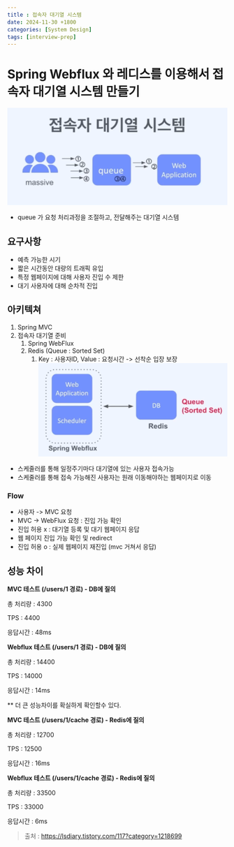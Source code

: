 ```yaml
---
title : 접속자 대기열 시스템
date: 2024-11-30 +1800
categories: [System Design]
tags: [interview-prep]
---
```

# Spring Webflux 와 레디스를 이용해서 접속자 대기열 시스템 만들기
![img](/assets/img/big-traffic/image.png)
- queue 가 요청 처리과정을 조절하고, 전달해주는 대기열 시스템

## 요구사항
- 예측 가능한 시기
- 짧은 시간동안 대량의 트래픽 유입
- 특정 웹페이지에 대해 사용자 진입 수 제한
- 대기 사용자에 대해 순차적 진입

## 아키텍쳐
1. Spring MVC
2. 접속자 대기열 준비
   1. Spring WebFlux
   2. Redis (Queue : Sorted Set)
      1. Key : 사용자ID, Value : 요청시간 -> 선착순 입장 보장
![img](/assets/img/big-traffic/arch.png)

- 스케줄러를 통해 일정주기마다 대기열에 있는 사용자 접속가능
- 스케줄러를 통해 접속 가능해진 사용자는 원래 이동해야하는 웹페이지로 이동

### Flow
- 사용자 -> MVC 요청
- MVC -> WebFlux 요청 : 진입 가능 확인
- 진입 허용 x : 대기열 등록 및 대기 웹페이지 응답
- 웹 페이지 진입 가능 확인 및 redirect
- 진입 허용 o : 실제 웹페이지 재진입 (mvc 거쳐서 응답)

## 성능 차이
**MVC 테스트 (/users/1 경로) - DB에 질의**

총 처리량 : 4300

TPS : 4400

응답시간 :  48ms

**Webflux 테스트 (/users/1 경로) - DB에 질의**

총 처리량 : 14400

TPS : 14000

응답시간 :  14ms

** 더 큰 성능차이를 확실하게 확인할수 있다.

 

**MVC 테스트 (/users/1/cache 경로) - Redis에 질의**

총 처리량 : 12700

TPS : 12500

응답시간 : 16ms

**Webflux 테스트 (/users/1/cache 경로) - Redis에 질의**

총 처리량 : 33500

TPS : 33000

응답시간 : 6ms

> 출처 : https://lsdiary.tistory.com/117?category=1218699 